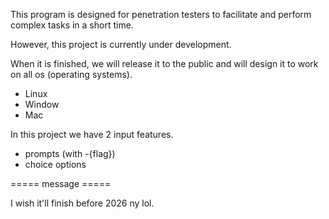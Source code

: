 This program is designed for penetration testers to facilitate and perform complex tasks in a short time.

However, this project is currently under development. 

When it is finished, 
we will release it to the public and will design it to work on all os (operating systems).
- Linux
- Window
- Mac

In this project we have 2 input features.
- prompts (with -{flag})
- choice options

===== message =====

I wish it'll finish before 2026 ny lol.
